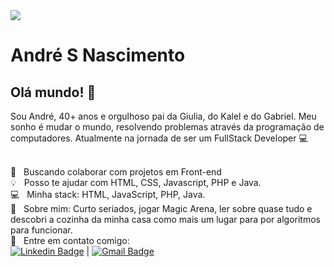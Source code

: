 <img width="auto" src="https://i.imgur.com/Ofg0PDD.jpg">

# André S Nascimento

## Olá mundo! 👋
Sou André, 40+ anos e orgulhoso pai da Giulia, do Kalel e do Gabriel.
Meu sonho é mudar o mundo, resolvendo problemas através da programação de computadores.
Atualmente na jornada de ser um FullStack Developer :computer:

 
 <br/> :purple_heart: &nbsp; Buscando colaborar com projetos em Front-end
 <br/> :bulb: &nbsp; Posso te ajudar com HTML, CSS, Javascript, PHP e Java.
 <br/> :computer: &nbsp; Minha stack: HTML, JavaScript, PHP, Java.
 <br/> 💬  &nbsp; Sobre mim: Curto seriados, jogar Magic Arena, ler sobre quase tudo e descobri a cozinha da minha casa como mais um lugar para por algoritmos para funcionar.
 <br/> :email: &nbsp; Entre em contato comigo: 
 <br/>
 [![Linkedin Badge](https://img.shields.io/badge/-LinkedIn-blue?style=flat-square&logo=Linkedin&logoColor=white&link=https://www.linkedin.com/in/andresoaresnascimento/)](https://www.linkedin.com/in/andresoaresnascimento/) | [![Gmail Badge](https://img.shields.io/badge/-GMail-c14438?style=flat-square&logo=Gmail&logoColor=white&link=mailto:andresoaresnascimento@gmail.com)](mailto:andresoaresnascimento@gmail.com)
